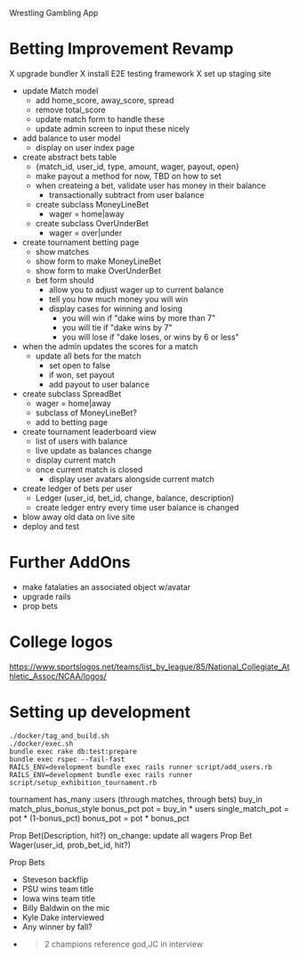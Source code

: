 Wrestling Gambling App

# Betting Improvement Revamp
X upgrade bundler
X install E2E testing framework
X set up staging site
- update Match model
  - add home_score, away_score, spread
  - remove total_score
  - update match form to handle these
  - update admin screen to input these nicely
- add balance to user model
  - display on user index page
- create abstract bets table
  - {match_id, user_id, type, amount, wager, payout, open}
  - make payout a method for now, TBD on how to set
  - when createing a bet, validate user has money in their balance
    - transactionally subtract from user balance
  - create subclass MoneyLineBet
    - wager = home|away
  - create subclass OverUnderBet
    - wager = over|under
- create tournament betting page
  - show matches
  - show form to make MoneyLineBet
  - show form to make OverUnderBet
  - bet form should
    - allow you to adjust wager up to current balance
    - tell you how much money you will win
    - display cases for winning and losing
      - you will win if "dake wins by more than 7"
      - you will tie if "dake wins by 7"
      - you will lose if "dake loses, or wins by 6 or less"
- when the admin updates the scores for a match
  - update all bets for the match
    - set open to false
    - if won, set payout
    - add payout to user balance
- create subclass SpreadBet
  - wager = home|away
  - subclass of MoneyLineBet?
  - add to betting page
- create tournament leaderboard view
  - list of users with balance
  - live update as balances change 
  - display current match
  - once current match is closed
    - display user avatars alongside current match
- create ledger of bets per user
  - Ledger (user_id, bet_id, change, balance, description)
  - create ledger entry every time user balance is changed
- blow away old data on live site
- deploy and test

# Further AddOns
- make fatalaties an associated object w/avatar
- upgrade rails
- prop bets

# College logos
https://www.sportslogos.net/teams/list_by_league/85/National_Collegiate_Athletic_Assoc/NCAA/logos/

# Setting up development
```
./docker/tag_and_build.sh
./docker/exec.sh
bundle exec rake db:test:prepare
bundle exec rspec --fail-fast
RAILS_ENV=development bundle exec rails runner script/add_users.rb
RAILS_ENV=development bundle exec rails runner script/setup_exhibition_tournament.rb
```

tournament
  has_many :users (through matches, through bets)
  buy_in
  match_plus_bonus_style
    bonus_pct
    pot = buy_in * users
    single_match_pot = pot * (1-bonus_pct)
    bonus_pot = pot * bonus_pct

Prop Bet(Description, hit?)
  on_change: update all wagers
Prop Bet Wager(user_id, prob_bet_id, hit?)

Prop Bets
- Steveson backflip
- PSU wins team title
- Iowa wins team title
- Billy Baldwin on the mic
- Kyle Dake interviewed
- Any winner by fall?
- >2 champions reference god,JC in interview
